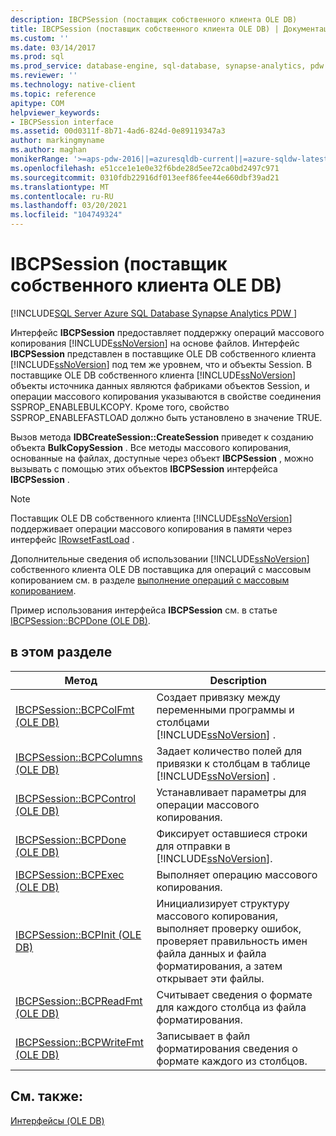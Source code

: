 ```yaml
---
description: IBCPSession (поставщик собственного клиента OLE DB)
title: IBCPSession (поставщик собственного клиента OLE DB) | Документация Майкрософт
ms.custom: ''
ms.date: 03/14/2017
ms.prod: sql
ms.prod_service: database-engine, sql-database, synapse-analytics, pdw
ms.reviewer: ''
ms.technology: native-client
ms.topic: reference
apitype: COM
helpviewer_keywords:
- IBCPSession interface
ms.assetid: 00d0311f-8b71-4ad6-824d-0e89119347a3
author: markingmyname
ms.author: maghan
monikerRange: '>=aps-pdw-2016||=azuresqldb-current||=azure-sqldw-latest||>=sql-server-2016||>=sql-server-linux-2017||=azuresqldb-mi-current'
ms.openlocfilehash: e51cce1e1e0e32f6bde28d5ee72ca0bd2497c971
ms.sourcegitcommit: 0310fdb22916df013eef86fee44e660dbf39ad21
ms.translationtype: MT
ms.contentlocale: ru-RU
ms.lasthandoff: 03/20/2021
ms.locfileid: "104749324"
---
```

# <a name="ibcpsession-native-client-ole-db-provider"></a>IBCPSession (поставщик собственного клиента OLE DB)
[!INCLUDE[SQL Server Azure SQL Database Synapse Analytics PDW ](../../includes/applies-to-version/sql-asdb-asdbmi-asa-pdw.md)]

  Интерфейс **IBCPSession** предоставляет поддержку операций массового копирования [!INCLUDE[ssNoVersion](../../includes/ssnoversion-md.md)] на основе файлов. Интерфейс **IBCPSession** представлен в поставщике OLE DB собственного клиента [!INCLUDE[ssNoVersion](../../includes/ssnoversion-md.md)] под тем же уровнем, что и объекты Session. В поставщике OLE DB собственного клиента [!INCLUDE[ssNoVersion](../../includes/ssnoversion-md.md)] объекты источника данных являются фабриками объектов Session, и операции массового копирования указываются в свойстве соединения SSPROP_ENABLEBULKCOPY. Кроме того, свойство SSPROP_ENABLEFASTLOAD должно быть установлено в значение TRUE.  
  
 Вызов метода **IDBCreateSession::CreateSession** приведет к созданию объекта **BulkCopySession** . Все методы массового копирования, основанные на файлах, доступные через объект **IBCPSession** , можно вызывать с помощью этих объектов **IBCPSession** интерфейса **IBCPSession** .  
  
> [!NOTE]  
>  Поставщик OLE DB собственного клиента [!INCLUDE[ssNoVersion](../../includes/ssnoversion-md.md)] поддерживает операции массового копирования в памяти через интерфейс [IRowsetFastLoad](../../relational-databases/native-client-ole-db-interfaces/irowsetfastload-ole-db.md) .  
  
 Дополнительные сведения об использовании [!INCLUDE[ssNoVersion](../../includes/ssnoversion-md.md)] собственного клиента OLE DB поставщика для операций с массовым копированием см. в разделе [выполнение операций с массовым копированием](../../relational-databases/native-client/features/performing-bulk-copy-operations.md).  
  
 Пример использования интерфейса **IBCPSession** см. в статье [IBCPSession::BCPDone &#40;OLE DB&#41;](../../relational-databases/native-client-ole-db-interfaces/ibcpsession-bcpdone-ole-db.md).  
  
## <a name="in-this-section"></a>в этом разделе  
  
|Метод|Description|  
|------------|-----------------|  
|[IBCPSession::BCPColFmt &#40;OLE DB&#41;](../../relational-databases/native-client-ole-db-interfaces/ibcpsession-bcpcolfmt-ole-db.md)|Создает привязку между переменными программы и столбцами [!INCLUDE[ssNoVersion](../../includes/ssnoversion-md.md)] .|  
|[IBCPSession::BCPColumns &#40;OLE DB&#41;](../../relational-databases/native-client-ole-db-interfaces/ibcpsession-bcpcolumns-ole-db.md)|Задает количество полей для привязки к столбцам в таблице [!INCLUDE[ssNoVersion](../../includes/ssnoversion-md.md)] .|  
|[IBCPSession::BCPControl &#40;OLE DB&#41;](../../relational-databases/native-client-ole-db-interfaces/ibcpsession-bcpcontrol-ole-db.md)|Устанавливает параметры для операции массового копирования.|  
|[IBCPSession::BCPDone &#40;OLE DB&#41;](../../relational-databases/native-client-ole-db-interfaces/ibcpsession-bcpdone-ole-db.md)|Фиксирует оставшиеся строки для отправки в [!INCLUDE[ssNoVersion](../../includes/ssnoversion-md.md)].|  
|[IBCPSession::BCPExec &#40;OLE DB&#41;](../../relational-databases/native-client-ole-db-interfaces/ibcpsession-bcpexec-ole-db.md)|Выполняет операцию массового копирования.|  
|[IBCPSession::BCPInit &#40;OLE DB&#41;](../../relational-databases/native-client-ole-db-interfaces/ibcpsession-bcpinit-ole-db.md)|Инициализирует структуру массового копирования, выполняет проверку ошибок, проверяет правильность имен файла данных и файла форматирования, а затем открывает эти файлы.|  
|[IBCPSession::BCPReadFmt &#40;OLE DB&#41;](../../relational-databases/native-client-ole-db-interfaces/ibcpsession-bcpreadfmt-ole-db.md)|Считывает сведения о формате для каждого столбца из файла форматирования.|  
|[IBCPSession::BCPWriteFmt &#40;OLE DB&#41;](../../relational-databases/native-client-ole-db-interfaces/ibcpsession-bcpwritefmt-ole-db.md)|Записывает в файл форматирования сведения о формате каждого из столбцов.|  
  
## <a name="see-also"></a>См. также:  
 [Интерфейсы (OLE DB)](./sql-server-native-client-ole-db-interfaces.md)  
  
